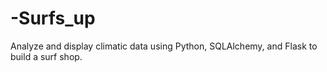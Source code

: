 # -Surfs_up
Analyze and display climatic data using Python, SQLAlchemy, and Flask to build a surf shop.

